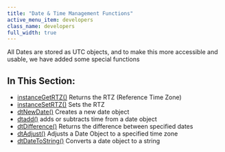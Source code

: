 ```yaml
---
title: "Date & Time Management Functions"
active_menu_item: developers
class_name: developers
full_width: true
---
```



All Dates are stored as UTC objects, and to make this more accessible and usable, we have added some special functions

## In This Section:

 - [instanceGetRTZ()](/developers/user-guide/scripting-apis/client-api/date-time-management-functions/instancegetrtz)
    Returns the RTZ (Reference Time Zone)
 - [instanceSetRTZ()](/developers/user-guide/scripting-apis/client-api/date-time-management-functions/instancesetrtz)
    Sets the RTZ
 - [dtNewDate()](/developers/user-guide/scripting-apis/client-api/date-time-management-functions/dtnewdate)
    Creates a new date object
 - [dtadd()](/developers/user-guide/scripting-apis/client-api/date-time-management-functions/dtadd)
    adds or subtracts time from a date object
 - [dtDifference()](/developers/user-guide/scripting-apis/client-api/date-time-management-functions/dtdifference)
    Returns the difference between specified dates
 - [dtAdjust()](/developers/user-guide/scripting-apis/client-api/date-time-management-functions/dtadjust)
    Adjusts a Date Object to a specified time zone
 - [dtDateToString()](/developers/user-guide/scripting-apis/client-api/date-time-management-functions/dtdatetostring)
    Converts a date object to a string

